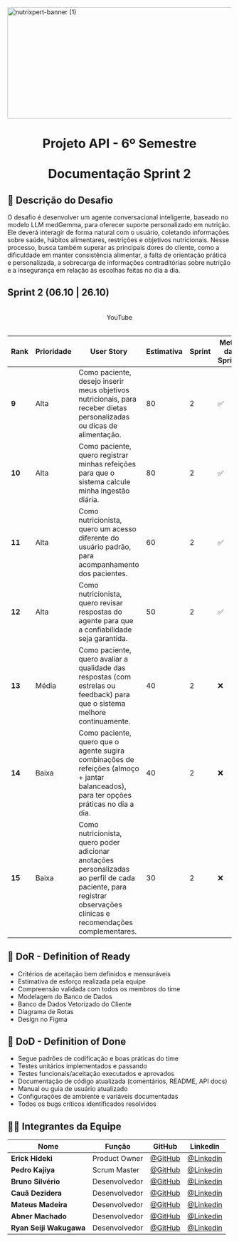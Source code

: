 <img width="1500" height="250" alt="nutrixpert-banner (1)" src="https://github.com/user-attachments/assets/00bba542-eaaa-418a-88d0-a956762a2a60" />
<h1 align="center">
Projeto API - 6º Semestre <br><br>
Documentação Sprint 2 
</h1>

## 🎯 Descrição do Desafio
O desafio é desenvolver um agente conversacional inteligente, baseado no modelo LLM medGemma, para oferecer suporte personalizado em nutrição. Ele deverá interagir de forma natural com o usuário, coletando informações sobre saúde, hábitos alimentares, restrições e objetivos nutricionais. Nesse processo, busca também superar as principais dores do cliente, como a dificuldade em manter consistência alimentar, a falta de orientação prática e personalizada, a sobrecarga de informações contraditórias sobre nutrição e a insegurança em relação às escolhas feitas no dia a dia.

## Sprint 2 (06.10 | 26.10)

<div align="center">
<br> YouTube <br><br>
  
|Rank|Prioridade|User Story|Estimativa|Sprint|Meta da Sprint|
| -------- |-------- |-------- |-------- |-------- |-------- | 
|**9**|Alta|Como paciente, desejo inserir meus objetivos nutricionais, para receber dietas personalizadas ou dicas de alimentação.|80|2|✅| 
|**10**|Alta|Como paciente, quero registrar minhas refeições para que o sistema calcule minha ingestão diária.|80|2|✅| 
|**11**|Alta|Como nutricionista, quero um acesso diferente do usuário padrão, para acompanhamento dos pacientes.|60|2|✅| 
|**12**|Alta|Como nutricionista, quero revisar respostas do agente para que a confiabilidade seja garantida.|50|2|✅| 
|**13**|Média|Como paciente, quero avaliar a qualidade das respostas (com estrelas ou feedback) para que o sistema melhore continuamente.|40|2|❌|
|**14**|Baixa|Como paciente, quero que o agente sugira combinações de refeições (almoço + jantar balanceados), para ter opções práticas no dia a dia.|40|2|❌|
|**15**|Baixa|Como nutricionista, quero poder adicionar anotações personalizadas ao perfil de cada paciente, para registrar observações clínicas e recomendações complementares.|30|2|❌|
</div>

## 🚩 DoR - Definition of Ready
- Critérios de aceitação bem definidos e mensuráveis
- Estimativa de esforço realizada pela equipe
- Compreensão validada com todos os membros do time
- Modelagem do Banco de Dados
- Banco de Dados Vetorizado do Cliente
- Diagrama de Rotas
- Design no Figma

## 🧩 DoD - Definition of Done
- Segue padrões de codificação e boas práticas do time
- Testes unitários implementados e passando
- Testes funcionais/aceitação executados e aprovados
- Documentação de código atualizada (comentários, README, API docs)
- Manual ou guia de usuário atualizado
- Configurações de ambiente e variáveis documentadas
- Todos os bugs críticos identificados resolvidos

## 👨‍💻 Integrantes da Equipe

<div align="center">
  
|Nome|Função|GitHub|Linkedin|
| -------- |-------- |-------- |-------- |
|**Erick Hideki**|Product Owner|[@GitHub](https://github.com/erickhoawata)|[@Linkedin](http://linkedin.com/in/érick-awata)
|**Pedro Kajiya**|Scrum Master|[@GitHub](https://github.com/kajiyap)|[@Linkedin](https://www.linkedin.com/in/pedro-santos-kajiya-65763b260/)
|**Bruno Silvério**|Desenvolvedor|[@GitHub](https://github.com/BrunoVieira30)|[@Linkedin](https://www.linkedin.com/in/bruno-vieira-b999a2224/)
|**Cauã Dezidera**|Desenvolvedor|[@GitHub](https://github.com/CauaDezidera)|[@Linkedin](https://www.linkedin.com/in/cauã-dezidera-375736275/) 
|**Mateus Madeira**|Desenvolvedor|[@GitHub](https://github.com/mafemad)|[@Linkedin](https://www.linkedin.com/in/mateus-ferreira-madeira)
|**Abner Machado**|Desenvolvedor|[@GitHub](https://github.com/abnerdouglas)|[@Linkedin](https://www.linkedin.com/in/abner-douglas-a70a9b199/)
|**Ryan Seiji Wakugawa**|Desenvolvedor|[@GitHub](https://github.com/ryan-wakugawa)|[@Linkedin](https://www.linkedin.com/in/ryan-wakugawa-526bbb27a)

<br>  
  
